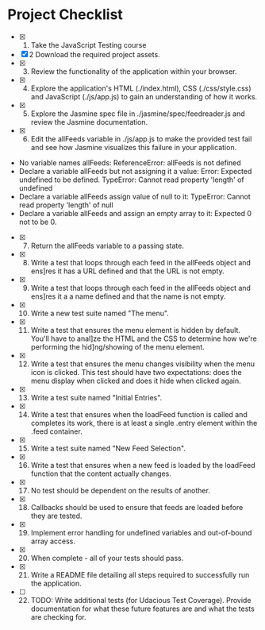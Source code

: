 # Project Checklist

- [x] 1. Take the JavaScript Testing course
- [x] 2  Download the required project assets.
- [x] 3. Review the functionality of the application within your browser.
- [x] 4. Explore the application's HTML (./index.html), CSS (./css/style.css) and JavaScript (./js/app.js) to gain an understanding of how it works.
- [x] 5. Explore the Jasmine spec file in ./jasmine/spec/feedreader.js and review the Jasmine documentation.
- [x] 6. Edit the allFeeds variable in ./js/app.js to make the provided test fail and see how Jasmine visualizes this failure in your application.
- No variable names allFeeds:
ReferenceError: allFeeds is not defined
- Declare a variable allFeeds but not assigning it a value:
Error: Expected undefined to be defined.
TypeError: Cannot read property 'length' of undefined
- Declare a variable allFeeds assign value of null to it:
TypeError: Cannot read property 'length' of null
- Declare a variable allFeeds and assign an empty array to it:
Expected 0 not to be 0.
- [x] 7. Return the allFeeds variable to a passing state.
- [x] 8. Write a test that loops through each feed in the allFeeds object and ens]res it has a URL defined and that the URL is not empty.
- [x] 9. Write a test that loops through each feed in the allFeeds object and ens]res it a a name defined and that the name is not empty.
- [x] 10. Write a new test suite named "The menu".
- [x] 11. Write a test that ensures the menu element is hidden by default. You'll have to anal]ze the HTML and the CSS to determine how we're performing the hid]ng/showing of the menu element.
- [x] 12. Write a test that ensures the menu changes visibility when the menu icon is clicked. This test should have two expectations: does the menu display when clicked and does it hide when clicked again.
- [x] 13. Write a test suite named "Initial Entries".
- [x] 14. Write a test that ensures when the loadFeed function is called and completes its work, there is at least a single .entry element within the .feed container.
- [x] 15. Write a test suite named "New Feed Selection".
- [x] 16. Write a test that ensures when a new feed is loaded by the loadFeed function that the content actually changes.
- [x] 17. No test should be dependent on the results of another.
- [x] 18. Callbacks should be used to ensure that feeds are loaded before they are tested.
- [x] 19. Implement error handling for undefined variables and out-of-bound array access.
- [x] 20. When complete - all of your tests should pass.
- [x] 21. Write a README file detailing all steps required to successfully run the application. 
- [ ] 22. TODO: Write additional tests (for Udacious Test Coverage). Provide documentation for what these future features are and what the tests are checking for.
